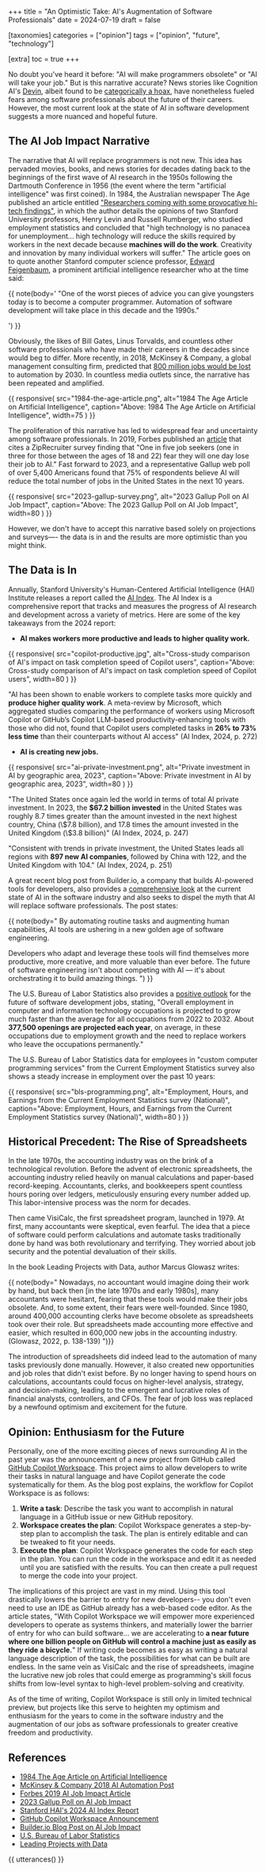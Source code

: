 +++
title = "An Optimistic Take: AI's Augmentation of Software Professionals"
date = 2024-07-19
draft = false

[taxonomies]
categories = ["opinion"]
tags = ["opinion", "future", "technology"]

[extra]
toc = true
+++

No doubt you've heard it before: "AI will make programmers obsolete" or "AI
will take your job." But is this narrative accurate? News stories like
Cognition AI's [Devin](https://www.cognition.ai/blog/introducing-devin),
albeit found to be [categorically a
hoax](https://www.youtube.com/watch?v=tNmgmwEtoWE&t=611s), have nonetheless
fueled fears among software professionals about the future of their careers.
However, the most current look at the state of AI in software development
suggests a more nuanced and hopeful future.

<!-- more -->

## The AI Job Impact Narrative

The narrative that AI will replace programmers is not new. This idea has
pervaded movies, books, and news stories for decades dating back to the
beginnings of the first wave of AI research in the 1950s following the
Dartmouth Conference in 1956 (the event where the term "artificial
intelligence" was first coined). In 1984, the Australian newspaper The Age
published an article entitled ["Researchers coming with some provocative
hi-tech findings"](https://books.google.com/books?id=eTRVAAAAIBAJ&pg=PA38&dq=artificial+intelligence+jobs&article_id=6556,2471720&hl=en&sa=X&ved=2ahUKEwit047aoLSHAxV-JkQIHSGAAHUQ6AF6BAgIEAI#v=onepage&q=artificial%20intelligence%20jobs&f=false), in which the author details the opinions of two Stanford University professors, Henry Levin and Russell Rumberger, who studied employment statistics and concluded that "high technology is no panacea for unemployment... high technology will reduce the skills required by workers in the next decade because **machines will do the work**. Creativity and innovation by many individual workers will suffer." The article goes on to quote another Stanford computer science professor, [Edward Feigenbaum](https://en.wikipedia.org/wiki/Edward_Feigenbaum), a prominent artificial intelligence researcher who at the time said:

{{ note(body='
\"One of the worst pieces of advice you can give youngsters today is to
become a computer programmer. Automation of software development will
take place in this decade and the 1990s.\"

') }}

Obviously, the likes of Bill Gates, Linus Torvalds, and countless other
software professionals who have made their careers in the decades since would
beg to differ. More recently, in 2018, McKinsey & Company, a global
management consulting firm, predicted that [800 million jobs would be
lost](https://www.mckinsey.com/featured-insights/future-of-work/ai-automation-and-the-future-of-work-ten-things-to-solve-for)
to automation by 2030. In countless media outlets since, the narrative has
been repeated and amplified.

{{ responsive(
    src="1984-the-age-article.png",
    alt="1984 The Age Article on Artificial Intelligence",
    caption="Above: 1984 The Age Article on Artificial Intelligence",
    width=75
) }}

The proliferation of this narrative has led to widespread fear and
uncertainty among software professionals. In 2019, Forbes published an
[article](https://www.forbes.com/sites/gilpress/2019/07/15/is-ai-going-to-be-a-jobs-killer-new-reports-about-the-future-of-work/)
that cites a ZipRecruiter survey finding that "One in five job seekers (one
in three for those between the ages of 18 and 22) fear they will one day lose
their job to AI." Fast forward to 2023, and a representative Gallup web poll
of over 5,400 Americans found that 75% of respondents believe AI will reduce
the total number of jobs in the United States in the next 10 years.

{{ responsive(
    src="2023-gallup-survey.png",
    alt="2023 Gallup Poll on AI Job Impact",
    caption="Above: The 2023 Gallup Poll on AI Job Impact",
    width=80
) }}

However, we don't have to accept this narrative based solely on projections
and surveys—- the data is in and the results are more optimistic than you
might think.

## The Data is In

Annually, Stanford University's Human-Centered Artificial Intelligence (HAI)
Institute releases a report called the [AI
Index](https://aiindex.stanford.edu/report/). The AI Index is a comprehensive
report that tracks and measures the progress of AI research and development
across a variety of metrics. Here are some of the key takeaways from the 2024
report:

- **AI makes workers more productive and leads to higher quality work.**

{{ responsive(
    src="copilot-productive.jpg",
    alt="Cross-study comparison of AI's impact on task completion speed of
        Copilot users",
    caption="Above: Cross-study comparison of AI's impact on task completion
        speed of Copilot users",
    width=80
) }}

"AI has been shown to enable workers to complete tasks more quickly and
**produce higher quality work**. A meta-review by Microsoft, which
aggregated studies comparing the performance of workers using Microsoft
Copilot or GitHub’s Copilot LLM-based productivity-enhancing tools with those
who did not, found that Copilot users completed tasks in **26% to 73% less
time** than their counterparts without AI access" (AI Index, 2024, p. 272)

- **AI is creating new jobs.**

{{ responsive(
    src="ai-private-investment.png",
    alt="Private investment in AI by geographic area, 2023",
    caption="Above: Private investment in AI by geographic area, 2023",
    width=80
) }}

"The United States once again led the world in terms of total AI private
investment. In 2023, the **$67.2 billion invested** in the United States was
roughly 8.7 times greater than the amount invested in the next highest country,
China (\\\$7.8 billion), and 17.8 times the amount invested in the United Kingdom
(\\\$3.8 billion)" (AI Index, 2024, p. 247)

"Consistent with trends in private investment, the United States leads all
regions with **897 new AI companies**, followed by China with 122, and the
United Kingdom with 104." (AI Index, 2024, p. 251)

A great recent blog post from Builder.io, a company that builds AI-powered
tools for developers, also provides a [comprehensive look](https://www.builder.io/blog/ai-jobs-truth)
at the current state of AI in the software industry and also seeks to dispel
the myth that AI will replace software professionals. The post states:

{{ note(body="
By automating routine tasks and augmenting human capabilities,
AI tools are ushering in a new golden age of software engineering.

Developers who adapt and leverage these tools will find themselves
more productive, more creative, and more valuable than ever before.
The future of software engineering isn't about competing with AI —
it's about orchestrating it to build amazing things.
") }}

The U.S. Bureau of Labor Statistics also provides a [positive
outlook](https://www.bls.gov/ooh/computer-and-information-technology/home.htm)
for the future of software development jobs, stating, "Overall employment in
computer and information technology occupations is projected to grow much
faster than the average for all occupations from 2022 to 2032. About
**377,500 openings are projected each year**, on average, in these
occupations due to employment growth and the need to replace workers who
leave the occupations permanently."

The U.S. Bureau of Labor Statistics data for employees in "custom computer
programming services" from the Current Employment Statistics survey also
shows a steady increase in employment over the past 10 years:

{{ responsive(
    src="bls-programming.png",
    alt="Employment, Hours, and Earnings from the Current Employment
        Statistics survey (National)",
    caption="Above: Employment, Hours, and Earnings from the Current Employment
        Statistics survey (National)",
width=80
) }}

## Historical Precedent: The Rise of Spreadsheets

In the late 1970s, the accounting industry was on the brink of a
technological revolution. Before the advent of electronic spreadsheets, the
accounting industry relied heavily on manual calculations and paper-based
record-keeping. Accountants, clerks, and bookkeepers spent countless hours
poring over ledgers, meticulously ensuring every number added up. This
labor-intensive process was the norm for decades.

Then came VisiCalc, the first spreadsheet program, launched in 1979. At
first, many accountants were skeptical, even fearful. The idea that a piece
of software could perform calculations and automate tasks traditionally done
by hand was both revolutionary and terrifying. They worried about job
security and the potential devaluation of their skills.

In the book Leading Projects with Data, author Marcus Glowasz writes:

{{ note(body="
Nowadays, no accountant would imagine doing their work by hand, but back
then [in the late 1970s and early 1980s], many accountants were hesitant,
fearing that these tools would make their jobs obsolete. And, to some
extent, their fears were well-founded. Since 1980, around 400,000 accounting
clerks have become obsolete as spreadsheets took over their role. But
spreadsheets made accounting more effective and easier, which resulted in
600,000 new jobs in the accounting industry. (Glowasz, 2022, p. 138-139)
")}}

The introduction of spreadsheets did indeed lead to the automation of many
tasks previously done manually. However, it also created new opportunities
and job roles that didn't exist before. By no longer having to spend hours on
calculations, accountants could focus on higher-level analysis, strategy, and
decision-making, leading to the emergent and lucrative roles of financial
analysts, controllers, and CFOs. The fear of job loss was replaced by a
newfound optimism and excitement for the future.

## Opinion: Enthusiasm for the Future

Personally, one of the more exciting pieces of news surrounding AI in the
past year was the announcement of a new project from GitHub called [GitHub
Copilot Workspace](https://github.blog/2024-04-29-github-copilot-workspace/).
This project aims to allow developers to write their tasks in natural
language and have Copilot generate the code systematically for them. As the
blog post explains, the workflow for Copilot Workspace is as follows:

1. **Write a task**: Describe the task you want to accomplish in natural
   language in a GitHub issue or new GitHub repository.
2. **Workspace creates the plan**: Copilot Workspace generates a step-by-step
   plan to accomplish the task. The plan is entirely editable and can be
   tweaked to fit your needs.
3. **Execute the plan**: Copilot Workspace generates the code for each step
   in the plan. You can run the code in the workspace and edit it as needed
   until you are satisfied with the results. You can then create a pull
   request to merge the code into your project.

The implications of this project are vast in my mind. Using this tool
drastically lowers the barrier to entry for new developers-- you don't even
need to use an IDE as GitHub already has a web-based code editor. As the
article states, "With Copilot Workspace we will empower more experienced
developers to operate as systems thinkers, and materially lower the barrier
of entry for who can build software... we are accelerating to **a near future
where one billion people on GitHub will control a machine just as easily as
they ride a bicycle.**" If writing code becomes as easy as writing a natural
language description of the task, the possibilities for what can be built are
endless. In the same vein as VisiCalc and the rise of spreadsheets, imagine
the lucrative new job roles that could emerge as programming's skill focus
shifts from low-level syntax to high-level problem-solving and creativity.

As of the time of writing, Copilot Workspace is still only in limited
technical preview, but projects like this serve to heighten my optimism and
enthusiasm for the years to come in the software industry and the
augmentation of our jobs as software professionals to greater creative
freedom and productivity.

## References

- [1984 The Age Article on Artificial Intelligence](https://books.google.com/books?id=eTRVAAAAIBAJ&pg=PA38&dq=artificial+intelligence+jobs&article_id=6556,2471720&hl=en&sa=X&ved=2ahUKEwit047)
- [McKinsey & Company 2018 AI Automation Post](https://www.mckinsey.com/featured-insights/future-of-work/ai-automation-and-the-future-of-work-ten-things-to-solve-for#part2)
- [Forbes 2019 AI Job Impact Article](https://www.forbes.com/sites/gilpress/2019/07/15/is-ai-going-to-be-a-jobs-killer-new-reports-about-the-future-of-work/)
- [2023 Gallup Poll on AI Job Impact](https://news.gallup.com/opinion/gallup/510635/three-four-americans-believe-reduce-jobs.aspx)
- [Stanford HAI's 2024 AI Index Report](https://aiindex.stanford.edu/report/)
- [GitHub Copilot Workspace Announcement](https://github.blog/2024-04-29-github-copilot-workspace/)
- [Builder.io Blog Post on AI Job Impact](https://www.builder.io/blog/ai-jobs-truth)
- [U.S. Bureau of Labor Statistics](https://www.bls.gov/ooh/computer-and-information-technology/home.htm)
- [Leading Projects with Data](https://www.google.com/books/edition/Leading_Projects_with_Data/VQKeEAAAQBAJ?hl=en&gbpv=1&dq=visicalc+accountants+jobs+obsolete&pg=PA138&printsec=frontcover)

{{ utterances() }}
